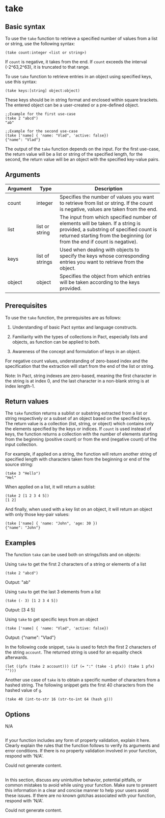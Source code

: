 # take

## Basic syntax

To use the `take` function to retrieve a specified number of values from a list or string, use the following syntax:

```pact
(take count:integer <list or string>)
```

If `count` is negative, it takes from the end. If `count` exceeds the interval (-2^63,2^63), it is truncated to that range.

To use `take` function to retrieve entries in an object using specified keys, use this syntax:

```pact
(take keys:[string] object:object)
```

These keys should be in string format and enclosed within square brackets. The entered object can be a user-created or a pre-defined object.

```pact
;;Example for the first use-case
(take 2 "abcd")
"ab"

;;Example for the second use-case
(take ['name] { 'name: "Vlad", 'active: false})
{"name": "Vlad"}
```

The output of the `take` function depends on the input. For the first use-case, the return value will be a list or string of the specified length, for the second, the return value will be an object with the specified key-value pairs.

## Arguments

| Argument | Type | Description |
| --- | --- | --- |
| count | integer | Specifies the number of values you want to retrieve from list or string. If the count is negative, values are taken from the end. |
| list | list or string | The input from which specified number of elements will be taken. If a string is provided, a substring of specified count is returned starting from the beginning (or from the end if count is negative). |
| keys | list of strings | Used when dealing with objects to specify the keys whose corresponding entries you want to retrieve from the object. |
| object | object | Specifies the object from which entries will be taken according to the keys provided. |


## Prerequisites

To use the `take` function, the prerequisites are as follows:

1. Understanding of basic Pact syntax and language constructs.

2. Familiarity with the types of collections in Pact, especially lists and objects, as function can be applied to both.

3. Awareness of the concept and formulation of keys in an object.

For negative count values, understanding of zero-based index and the specification that the extraction will start from the end of the list or string.

Note: In Pact, string indexes are zero-based, meaning the first character in the string is at index 0, and the last character in a non-blank string is at index length-1.

## Return values

The `take` function returns a sublist or substring extracted from a list or string respectively or a subset of an object based on the specified keys. The return value is a collection (list, string, or object) which contains only the elements specified by the keys or indices. If `count` is used instead of keys, the function returns a collection with the number of elements starting from the beginning (positive count) or from the end (negative count) of the input collection.

For example, if applied on a string, the function will return another string of specified length with characters taken from the beginning or end of the source string:

```pact
(take 3 "Hello")
"Hel"
```

When applied on a list, it will return a sublist:

```pact
(take 2 [1 2 3 4 5])
[1 2]
```

And finally, when used with a key list on an object, it will return an object with only those key-pair values:

```pact
(take ['name] { 'name: "John", 'age: 30 })
{"name": "John"}
```

## Examples

The function `take` can be used both on strings/lists and on objects:

Using `take` to get the first 2 characters of a string or elements of a list
```pact
(take 2 "abcd")
```
Output: "ab"

Using `take` to get the last 3 elements from a list
```pact
(take (- 3) [1 2 3 4 5])
```
Output: [3 4 5]

Using `take` to get specific keys from an object
```pact
(take ['name] { 'name: "Vlad", 'active: false})
```
Output: {"name": "Vlad"}

In the following code snippet, `take` is used to fetch the first 2 characters of the string `account`. The returned string is used for an equality check afterwards.
```pact
(let ((pfx (take 2 account))) (if (= ":" (take -1 pfx)) (take 1 pfx) "")))
```

Another use case of `take` is to obtain a specific number of characters from a hashed string. The following snippet gets the first 40 characters from the hashed value of `g`.
```pact
(take 40 (int-to-str 16 (str-to-int 64 (hash g)))
```

## Options

N/A

## 
If your function includes any form of property validation, explain it here. Clearly explain the rules that the function follows to verify its arguments and error conditions. If there is no property validation involved in your function, respond with 'N/A'.


Could not generate content.
## 
In this section, discuss any unintuitive behavior, potential pitfalls, or common mistakes to avoid while using your function. Make sure to present this information in a clear and concise manner to help your users avoid these issues. If there are no known gotchas associated with your function, respond with 'N/A'.


Could not generate content.
